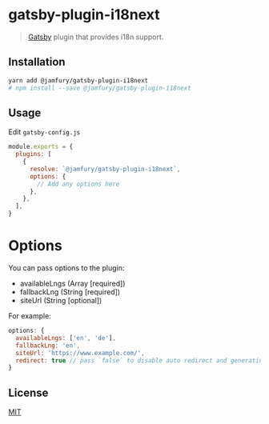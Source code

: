 # gatsby-plugin-i18next

> [Gatsby](https://github.com/gatsbyjs/gatsby) plugin that provides i18n support.

## Installation

```sh
yarn add @jamfury/gatsby-plugin-i18next
# npm install --save @jamfury/gatsby-plugin-i18next
```

## Usage

Edit `gatsby-config.js`

```javascript
module.exports = {
  plugins: [
    {
      resolve: `@jamfury/gatsby-plugin-i18next`,
      options: {
        // Add any options here
      },
    },
  ],
}
```

# Options

You can pass options to the plugin:

- availableLngs (Array [required])
- fallbackLng (String [required])
- siteUrl (String [optional])

For example:

```js
options: {
  availableLngs: ['en', 'de'],
  fallbackLng: 'en',
  siteUrl: 'https://www.example.com/',
  redirect: true // pass `false` to disable auto redirect and generating of fallback lang pages (ie, /en/foo)
}
```

## License

[MIT](LICENSE)
